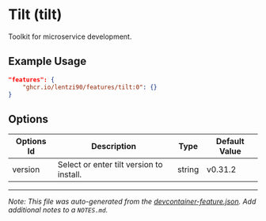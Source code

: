 
# Tilt (tilt)

Toolkit for microservice development.

## Example Usage

```json
"features": {
    "ghcr.io/lentzi90/features/tilt:0": {}
}
```

## Options

| Options Id | Description | Type | Default Value |
|-----|-----|-----|-----|
| version | Select or enter tilt version to install. | string | v0.31.2 |



---

_Note: This file was auto-generated from the [devcontainer-feature.json](https://github.com/lentzi90/features/blob/main/src/tilt/devcontainer-feature.json).  Add additional notes to a `NOTES.md`._
